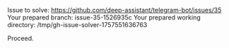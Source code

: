 Issue to solve: https://github.com/deep-assistant/telegram-bot/issues/35
Your prepared branch: issue-35-1526935c
Your prepared working directory: /tmp/gh-issue-solver-1757551636763

Proceed.